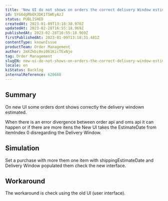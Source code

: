 ```yaml
---
title: 'New UI do not shows on orders the correct delivery Window estimated'
id: 5YG6dpMbOX3DK1fSWEyAzJ
status: PUBLISHED
createdAt: 2023-01-09T13:18:30.970Z
updatedAt: 2023-02-28T16:55:18.969Z
publishedAt: 2023-02-28T16:55:18.969Z
firstPublishedAt: 2023-01-09T13:18:31.481Z
contentType: knownIssue
productTeam: Order Management
author: 2mXZkbi0oi061KicTExNjo
tag: Order Management
slugEN: new-ui-do-not-shows-on-orders-the-correct-delivery-window-estimated
locale: en
kiStatus: Backlog
internalReference: 620668
---
```


## Summary


On new UI some orders dont shows correctly the delivery windown estimated.

When there is an error divergence between order api and oms api it can happen or if there are more itens the New UI takes the EstimateDate from itemIndex 0 disregarding the Delivery Window.

## Simulation


Set a purchase with more them one item with shippingEstimateDate and Delivery Window populated them check the new interface.

## Workaround


The workaround is check using the old UI (user interface).




